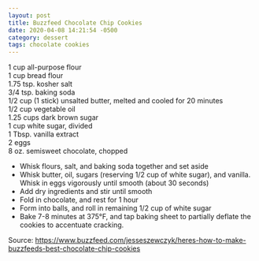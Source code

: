 ```yaml
---
layout: post
title: Buzzfeed Chocolate Chip Cookies
date: 2020-04-08 14:21:54 -0500
category: dessert
tags: chocolate cookies
---
```

1 cup all-purpose flour  
1 cup bread flour  
1.75 tsp. kosher salt  
3/4 tsp. baking soda  
1/2 cup (1 stick) unsalted butter, melted and cooled for 20 minutes  
1/2 cup vegetable oil  
1.25 cups dark brown sugar  
1 cup white sugar, divided  
1 Tbsp. vanilla extract  
2 eggs  
8 oz. semisweet chocolate, chopped  

  * Whisk flours, salt, and baking soda together and set aside
  * Whisk butter, oil, sugars (reserving 1/2 cup of white sugar), and vanilla. Whisk in eggs vigorously until smooth (about 30 seconds)
  * Add dry ingredients and stir until smooth
  * Fold in chocolate, and rest for 1 hour
  * Form into balls, and roll in remaining 1/2 cup of white sugar
  * Bake 7-8 minutes at 375°F, and tap baking sheet to partially deflate the cookies to accentuate cracking.

Source: <a href="https://www.buzzfeed.com/jesseszewczyk/heres-how-to-make-buzzfeeds-best-chocolate-chip-cookies">https://www.buzzfeed.com/jesseszewczyk/heres-how-to-make-buzzfeeds-best-chocolate-chip-cookies</a>
